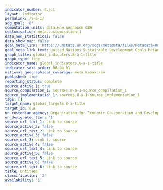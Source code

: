 ```yaml
---
indicator_number: 8.a.1
layout: indicator
permalink: /8-a-1/
sdg_goal: '8'
computation_units: data.млн.долларов США
customisation: meta.customisation-1
data_non_statistical: false
data_show_map: false
goal_meta_link: 'https://unstats.un.org/sdgs/metadata/files/Metadata-08-0A-01.pdf '
goal_meta_link_text: United Nations Sustainable Development Goals Metadata (PDF 208 KB)
graph_title: global_indicators.8-a-1-title
graph_type: line
indicator_name: global_indicators.8-a-1-title
indicator_sort_order: 08-0a-01
national_geographical_coverage: meta.Казахстан
published: true
reporting_status: complete
source_active_1: true
source_compilation_1: sources.8-a-1-source_compilation_1
source_implementation_1: sources.8-a-1-source_implementation_1
tags: []
target_name: global_targets.8-a-title
target_id: 8.a
un_custodian_agency: Organisation for Economic Co-operation and Development (OECD)
un_designated_tier: '1'
source_url_text_1: Link to source
source_active_2: false
source_url_text_2: Link to Source
source_active_3: false
source_url_3: Link to source
source_active_4: false
source_url_text_4: Link to source
source_active_5: false
source_url_text_5: Link to source
source_active_6: false
source_url_text_6: Link to source
title: Untitled
classification: '2'
availability: '1'
---
```

